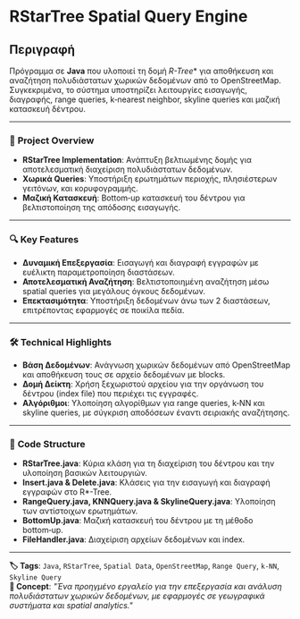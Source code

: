 # **RStarTree Spatial Query Engine**

## **Περιγραφή**
Πρόγραμμα σε **Java** που υλοποιεί τη δομή **R*-Tree** για αποθήκευση και αναζήτηση πολυδιάστατων χωρικών δεδομένων από το OpenStreetMap. Συγκεκριμένα, το σύστημα υποστηρίζει λειτουργίες εισαγωγής, διαγραφής, range queries, k‑nearest neighbor, skyline queries και μαζική κατασκευή δέντρου.

---

### 🚀 **Project Overview**
- **RStarTree Implementation**: Ανάπτυξη βελτιωμένης δομής για αποτελεσματική διαχείριση πολυδιάστατων δεδομένων.
- **Χωρικά Queries**: Υποστήριξη ερωτημάτων περιοχής, πλησιέστερων γειτόνων, και κορυφογραμμής.
- **Μαζική Κατασκευή**: Bottom‑up κατασκευή του δέντρου για βελτιστοποίηση της απόδοσης εισαγωγής.

---

### 🔍 **Key Features**
- **Δυναμική Επεξεργασία**: Εισαγωγή και διαγραφή εγγραφών με ευέλικτη παραμετροποίηση διαστάσεων.
- **Αποτελεσματική Αναζήτηση**: Βελτιστοποιημένη αναζήτηση μέσω spatial queries για μεγάλους όγκους δεδομένων.
- **Επεκτασιμότητα**: Υποστήριξη δεδομένων άνω των 2 διαστάσεων, επιτρέποντας εφαρμογές σε ποικίλα πεδία.

---

### 🛠️ **Technical Highlights**
- **Βάση Δεδομένων**: Ανάγνωση χωρικών δεδομένων από OpenStreetMap και αποθήκευση τους σε αρχείο δεδομένων με blocks.
- **Δομή Δείκτη**: Χρήση ξεχωριστού αρχείου για την οργάνωση του δέντρου (index file) που περιέχει τις εγγραφές.
- **Αλγόριθμοι**: Υλοποίηση αλγορίθμων για range queries, k‑NN και skyline queries, με σύγκριση αποδόσεων έναντι σειριακής αναζήτησης.

---

### 📂 **Code Structure**
- **RStarTree.java**: Κύρια κλάση για τη διαχείριση του δέντρου και την υλοποίηση βασικών λειτουργιών.
- **Insert.java & Delete.java**: Κλάσεις για την εισαγωγή και διαγραφή εγγραφών στο R*-Tree.
- **RangeQuery.java, KNNQuery.java & SkylineQuery.java**: Υλοποίηση των αντίστοιχων ερωτημάτων.
- **BottomUp.java**: Μαζική κατασκευή του δέντρου με τη μέθοδο bottom‑up.
- **FileHandler.java**: Διαχείριση αρχείων δεδομένων και index.

---

**🏷️ Tags**: `Java`, `RStarTree`, `Spatial Data`, `OpenStreetMap`, `Range Query`, `k-NN`, `Skyline Query`  
**🌟 Concept**: *"Ένα προηγμένο εργαλείο για την επεξεργασία και ανάλυση πολυδιάστατων χωρικών δεδομένων, με εφαρμογές σε γεωγραφικά συστήματα και spatial analytics."*
